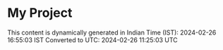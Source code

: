 # My Project

This content is dynamically generated in Indian Time (IST): 2024-02-26 16:55:03 IST
Converted to UTC: 2024-02-26 11:25:03 UTC
